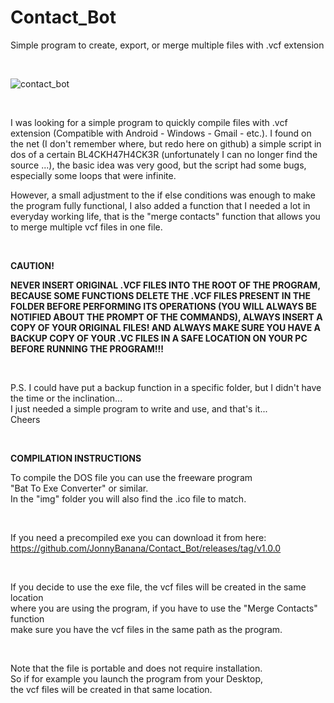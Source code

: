 # Contact_Bot
Simple program to create, export, or merge multiple files with .vcf extension



</br>

<p>
  <img src="https://raw.githubusercontent.com/JonnyBanana/Contact_Bot/main/img/cbot.PNG"   title="contact_bot">
</p>

</br>


I was looking for a simple program to quickly compile files with .vcf extension (Compatible with Android - Windows - Gmail - etc.).
I found on the net (I don't remember where, but redo here on github) a simple script in dos of a certain BL4CKH47H4CK3R (unfortunately I can no longer find the source ...), the basic idea was very good, but the script had some bugs, especially some loops that were infinite.

However, a small adjustment to the if else conditions was enough to make the program fully functional, I also added a function that I needed a lot in everyday working life, that is the "merge contacts" function that allows you to merge multiple vcf files in one file.

</BR>

<b>CAUTION!</b>

<b>NEVER INSERT ORIGINAL .VCF FILES INTO THE ROOT OF THE PROGRAM, BECAUSE SOME FUNCTIONS DELETE THE .VCF FILES PRESENT IN THE FOLDER BEFORE PERFORMING ITS OPERATIONS (YOU WILL ALWAYS BE NOTIFIED ABOUT THE PROMPT OF THE COMMANDS), ALWAYS INSERT A COPY OF YOUR  ORIGINAL FILES! AND ALWAYS MAKE SURE YOU HAVE A BACKUP COPY OF YOUR .VC FILES IN A SAFE LOCATION ON YOUR PC BEFORE RUNNING THE PROGRAM!!!</b>

</BR>


P.S. I could have put a backup function in a specific folder, but I didn't have the time or the inclination...</BR>
I just needed a simple program to write and use, and that's it... </BR>
Cheers


</BR>



<b>COMPILATION INSTRUCTIONS</b>

To compile the DOS file you can use the freeware program</BR>
"Bat To Exe Converter" or similar.</BR>
In the "img" folder you will also find the .ico file to match.

</BR>

If you need a precompiled exe you can download it from here:</BR>
https://github.com/JonnyBanana/Contact_Bot/releases/tag/v1.0.0

</BR>



If you decide to use the exe file, the vcf files will be created in the same location </BR>
where you are using the program, if you have to use the "Merge Contacts" function </BR>
make sure you have the vcf files in the same path as the program.

</BR>

Note that the file is portable and does not require installation.</BR>
So if for example you launch the program from your Desktop, </BR>
the vcf files will be created in that same location.

</BR>
